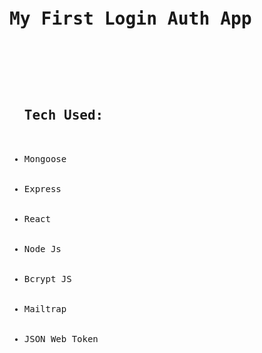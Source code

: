 <pre>
  <h1>My First Login Auth App</h1>
  <ul>
    <h2>Tech Used:</h2>
    <li>Mongoose</li>
    <li>Express</li>
    <li>React</li>
    <li>Node Js</li>
    <li>Bcrypt JS</li>
    <li>Mailtrap</li>
    <li>JSON Web Token</li>
  </ul>
</pre>
